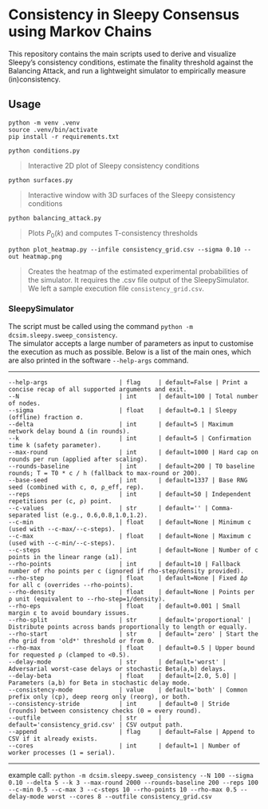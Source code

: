 # Consistency in Sleepy Consensus using Markov Chains
This repository contains the main scripts used to derive and visualize Sleepy’s consistency conditions, estimate the finality threshold against the Balancing Attack, and run a lightweight simulator to empirically measure (in)consistency.

## Usage 
`python -m venv .venv`  
`source .venv/bin/activate`  
`pip install -r requirements.txt`  

`python conditions.py`  
> Interactive 2D plot of Sleepy consistency conditions

`python surfaces.py`  
> Interactive window with 3D surfaces of the Sleepy consistency conditions

`python balancing_attack.py`  
> Plots $P_0(k)$ and computes T-consistency thresholds

`python plot_heatmap.py --infile consistency_grid.csv --sigma 0.10 --out heatmap.png`  
> Creates the heatmap of the estimated experimental probabilities of the simulator. It requires the .csv file output of the SleepySimulator. We left a sample execution file `consistency_grid.csv`.

### SleepySimulator
The script must be called using the command `python -m dcsim.sleepy.sweep_consistency`.   
The simulator accepts a large number of parameters as input to customise the execution as much as possible. Below is a list of the main ones, which are also printed in the software `--help-args` command.

--------------------------------------------------------------------------------
    --help-args                    | flag     | default=False | Print a concise recap of all supported arguments and exit.
    --N                            | int      | default=100 | Total number of nodes.
    --sigma                        | float    | default=0.1 | Sleepy (offline) fraction σ.
    --delta                        | int      | default=5 | Maximum network delay bound Δ (in rounds).
    --k                            | int      | default=5 | Confirmation time k (safety parameter).
    --max-round                    | int      | default=1000 | Hard cap on rounds per run (applied after scaling).
    --rounds-baseline              | int      | default=200 | T0 baseline rounds; T = T0 * c / h (fallback to max-round or 200).
    --base-seed                    | int      | default=1337 | Base RNG seed (combined with c, σ, ρ_eff, rep).
    --reps                         | int      | default=50 | Independent repetitions per (c, ρ) point.
    --c-values                     | str      | default='' | Comma-separated list (e.g., 0.6,0.8,1.0,1.2).
    --c-min                        | float    | default=None | Minimum c (used with --c-max/--c-steps).
    --c-max                        | float    | default=None | Maximum c (used with --c-min/--c-steps).
    --c-steps                      | int      | default=None | Number of c points in the linear range (≥1).
    --rho-points                   | int      | default=10 | Fallback number of rho points per c (ignored if rho-step/density provided).
    --rho-step                     | float    | default=None | Fixed Δρ for all c (overrides --rho-points).
    --rho-density                  | float    | default=None | Points per ρ unit (equivalent to --rho-step=1/density).
    --rho-eps                      | float    | default=0.001 | Small margin ε to avoid boundary issues.
    --rho-split                    | str      | default='proportional' | Distribute points across bands proportionally to length or equally.
    --rho-start                    | str      | default='zero' | Start the rho grid from 'old*' threshold or from 0.
    --rho-max                      | float    | default=0.5 | Upper bound for requested ρ (clamped to <0.5).
    --delay-mode                   | str      | default='worst' | Adversarial worst-case delays or stochastic Beta(a,b) delays.
    --delay-beta                   | float    | default=[2.0, 5.0] | Parameters (a,b) for Beta in stochastic delay mode.
    --consistency-mode             | value    | default='both' | Common prefix only (cp), deep reorg only (reorg), or both.
    --consistency-stride           | int      | default=0 | Stride (rounds) between consistency checks (0 = every round).
    --outfile                      | str      | default='consistency_grid.csv' | CSV output path.
    --append                       | flag     | default=False | Append to CSV if it already exists.
    --cores                        | int      | default=1 | Number of worker processes (1 = serial).
--------------------------------------------------------------------------------

example call: 
`python -m dcsim.sleepy.sweep_consistency --N 100 --sigma 0.10 --delta 5 --k 3 --max-round 2000 --rounds-baseline 200 --reps 100 --c-min 0.5 --c-max 3 --c-steps 10 --rho-points 10 --rho-max 0.5 --delay-mode worst --cores 8 --outfile consistency_grid.csv`



